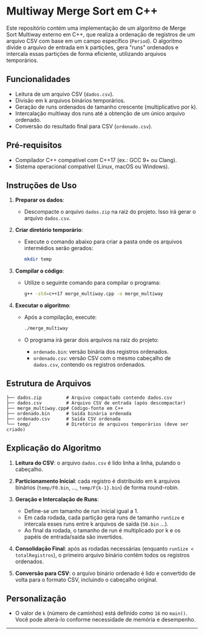 # Multiway Merge Sort em C++

Este repositório contém uma implementação de um algoritmo de Merge Sort Multiway externo em C++, que realiza a ordenação de registros de um arquivo CSV com base em um campo específico (`Period`). O algoritmo divide o arquivo de entrada em k partições, gera "runs" ordenados e intercala essas partições de forma eficiente, utilizando arquivos temporários.

## Funcionalidades

* Leitura de um arquivo CSV (`dados.csv`).
* Divisão em k arquivos binários temporários.
* Geração de runs ordenados de tamanho crescente (multiplicativo por k).
* Intercalação multiway dos runs até a obtenção de um único arquivo ordenado.
* Conversão do resultado final para CSV (`ordenado.csv`).

## Pré-requisitos

* Compilador C++ compatível com C++17 (ex.: GCC 9+ ou Clang).
* Sistema operacional compatível (Linux, macOS ou Windows).

## Instruções de Uso

1. **Preparar os dados**:

   * Descompacte o arquivo `dados.zip` na raiz do projeto. Isso irá gerar o arquivo `dados.csv`.

2. **Criar diretório temporário**:

   * Execute o comando abaixo para criar a pasta onde os arquivos intermédios serão gerados:

     ```bash
     mkdir temp
     ```

3. **Compilar o código**:

   * Utilize o seguinte comando para compilar o programa:

     ```bash
     g++ -std=c++17 merge_multiway.cpp -o merge_multiway
     ```

4. **Executar o algoritmo**:

   * Após a compilação, execute:

     ```bash
     ./merge_multiway
     ```
   * O programa irá gerar dois arquivos na raiz do projeto:

     * `ordenado.bin`: versão binária dos registros ordenados.
     * `ordenado.csv`: versão CSV com o mesmo cabeçalho de `dados.csv`, contendo os registros ordenados.

## Estrutura de Arquivos

```
├── dados.zip         # Arquivo compactado contendo dados.csv
├── dados.csv         # Arquivo CSV de entrada (após descompactar)
├── merge_multiway.cpp# Código-fonte em C++
├── ordenado.bin      # Saída binária ordenada
├── ordenado.csv      # Saída CSV ordenada
└── temp/             # Diretório de arquivos temporários (deve ser criado)
```

## Explicação do Algoritmo

1. **Leitura do CSV**: o arquivo `dados.csv` é lido linha a linha, pulando o cabeçalho.
2. **Particionamento Inicial**: cada registro é distribuído em k arquivos binários (`temp/F0.bin`, ..., `temp/F{k-1}.bin`) de forma round-robin.
3. **Geração e Intercalação de Runs**:

   * Define-se um tamanho de run inicial igual a 1.
   * Em cada rodada, cada partição gera runs de tamanho `runSize` e intercala esses runs entre k arquivos de saída (`S0.bin` ...).
   * Ao final da rodada, o tamanho de run é multiplicado por k e os papéis de entrada/saída são invertidos.
4. **Consolidação Final**: após as rodadas necessárias (enquanto `runSize < totalRegistros`), o primeiro arquivo binário contém todos os registros ordenados.
5. **Conversão para CSV**: o arquivo binário ordenado é lido e convertido de volta para o formato CSV, incluindo o cabeçalho original.

## Personalização

* O valor de `k` (número de caminhos) está definido como `16` no `main()`. Você pode alterá-lo conforme necessidade de memória e desempenho.

---

